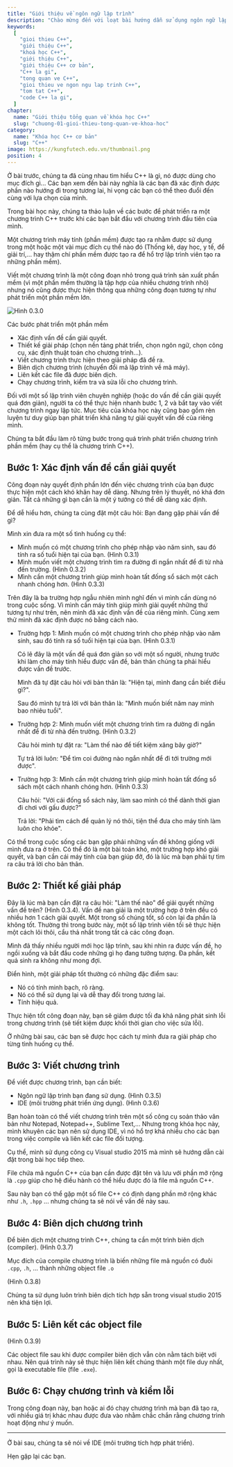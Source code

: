 ```yaml
---
title: "Giới thiệu về ngôn ngữ lập trình"
description: "Chào mừng đến với loạt bài hướng dẫn sử dụng ngôn ngữ lập trình C++! Loạt bài hướng dẫn này được thiết kế cho những người chưa hoặc biết một ít lập trình."
keywords:
  [
    "gioi thieu C++",
    "giới thiệu C++",
    "khoá học C++",
    "giới thiệu C++",
    "giới thiệu C++ cơ bản",
    "C++ la gi",
    "tong quan ve C++",
    "gioi thieu ve ngon ngu lap trinh C++",
    "tom tat C++",
    "code C++ la gi",
  ]
chapter:
  name: "Giới thiệu tổng quan về khóa học C++"
  slug: "chuong-01-gioi-thieu-tong-quan-ve-khoa-hoc"
category:
  name: "Khóa học C++ cơ bản"
  slug: "C++"
image: https://kungfutech.edu.vn/thumbnail.png
position: 4
---
```


Ở bài trước, chúng ta đã cùng nhau tìm hiểu C++ là gì, nó được dùng cho mục đích
gì... Các bạn xem đến bài này nghĩa là các bạn đã xác định được phần nào hướng
đi trong tương lai, hi vọng các bạn có thể theo đuổi đến cùng với
lựa chọn của mình.

Trong bài học này, chúng ta thảo luận về các bước để phát triển ra một chương
trình C++ trước khi các bạn bắt đầu với chương trình đầu tiên của mình.

Một chương trình máy tính (phần mềm) được tạo ra nhằm được sử dụng trong một
hoặc một vài mục đích cụ thể nào đó (Thống kê, dạy học, y tế, để giải trí,...
hay thậm chí phần mềm được tạo ra để hổ trợ lập trình viên tạo
ra những phần mềm).

Viết một chương trình là một công đoạn nhỏ trong quá trình sản xuất phần mềm
(vì một phần mềm thường là tập hợp của nhiều chương trình nhỏ) nhưng nó
cũng được thực hiện thông qua những công đoạn tương tự như phát triển
một phần mềm lớn.

![Hình 0.3.0](http://www.learncpp.com/images/CppTutorial/Section0/Development.png "hình vẽ miêu tả các công đoạn phát triển một chương trình")

Các bước phát triển một phần mềm

  - Xác định vấn đề cần giải quyết.
  - Thiết kế giải pháp (chọn nền tảng phát triển, chọn ngôn ngữ, chọn công cụ,
    xác định thuật toán cho chương trình...).
  - Viết chương trình thực hiện theo giải pháp đã đề ra.
  - Biên dịch chương trình (chuyển đổi mã lập trình về mã máy).
  - Liên kết các file đã được biên dịch.
  - Chạy chương trình, kiểm tra và sửa lỗi cho chương trình.

Đối với một số lập trình viên chuyên nghiệp (hoặc do vấn đề cần giải quyết
quá đơn giản), người ta có thể thực hiện nhanh bước 1, 2 và bắt tay vào viết
chương trình ngay lập tức. Mục tiêu của khóa học này cũng bao gồm rèn luyện
tư duy giúp bạn phát triển khả năng tự giải quyết vấn đề của riêng mình.

Chúng ta bắt đầu làm rõ từng bước trong quá trình phát triển
chương trình phần mềm (hay cụ thể là chương trình C++).

## Bước 1: Xác định vấn đề cần giải quyết

Công đoạn này quyết định phần lớn đến việc chương trình của bạn được thực hiện
 một cách khó khăn hay dễ dàng. Nhưng trên lý thuyết, nó khá đơn giản.
Tất cả những gì bạn cần là một ý tưởng có thể dễ dàng xác định.

Để dễ hiểu hơn, chúng ta cùng đặt một câu hỏi: Bạn đang gặp phải vấn đề gì?

Mình xin đưa ra một số tình huống cụ thể:

  - Mình muốn có một chương trình cho phép nhập vào năm sinh,
    sau đó tính ra số tuổi hiện tại của bạn. (Hình 0.3.1)
  - Mình muốn viết một chương trình tìm ra đường đi ngắn nhất
    để đi từ nhà đến trường. (Hình 0.3.2)
  - Mình cần một chương trình giúp mình hoàn tất đống sổ sách
    một cách nhanh chóng hơn. (Hình 0.3.3)

Trên đây là ba trường hợp ngẫu nhiên mình nghĩ đến vì mình cần dùng nó trong
cuộc sống. Vì mình cần máy tính giúp mình giải quyết những thứ tương tự
như trên, nên mình đã xác định vấn đề của riêng mình.
Cùng xem thử mình đã xác định được nó bằng cách nào.

  - Trường hợp 1: Mình muốn có một chương trình cho phép nhập vào năm sinh, sau
    đó tính ra số tuổi hiện tại của bạn. (Hình 0.3.1)

    Có lẽ đây là một vấn đề quá đơn giản so với một số người, nhưng trước khi
    làm cho máy tính hiểu được vấn đề, bản thân chúng ta phải hiểu được vấn đề
    trước.

    Mình đã tự đặt câu hỏi với bản thân là:
    "Hiện tại, mình đang cần biết điều gì?".

    Sau đó mình tự trả lời với bản thân là:
    "Mình muốn biết năm nay mình bao nhiêu tuổi".

  - Trường hợp 2: Mình muốn viết một chương trình tìm ra đường đi ngắn nhất để
    đi từ nhà đến trường. (Hình 0.3.2)

    Câu hỏi mình tự đặt ra: "Làm thế nào để tiết kiệm xăng bây giờ?"

    Tự trả lời luôn: "Để tìm coi đường nào ngắn nhất để đi tới trường mới được".

  - Trường hợp 3: Mình cần một chương trình giúp mình hoàn tất đống sổ sách
    một cách nhanh chóng hơn. (Hình 0.3.3)

    Câu hỏi: "Với cái đống sổ sách này, làm sao mình có thể dành thời gian
    đi chơi với gấu được?"

    Trả lời: "Phải tìm cách để quản lý nó thôi, tiện thể đưa cho máy tính
    làm luôn cho khỏe".

Có thể trong cuộc sống các bạn gặp phải những vấn đề không giống với mình đưa ra
ở trên. Có thể đó là một bài toán khó, một trường hợp khó giải quyết, và bạn cần
cái máy tính của bạn giúp đỡ, đó là lúc mà bạn phải tự tìm ra
câu trả lời cho bản thân.

## Bước 2: Thiết kế giải pháp

Đây là lúc mà bạn cần đặt ra câu hỏi: "Làm thế nào" để giải quyết những vấn đề
trên? (Hình 0.3.4). Vấn đề nan giải là một trường hợp ở trên đều có nhiều hơn 1
cách giải quyết. Một trong số chúng tốt, số còn lại đa phần là không tốt.
Thường thì trong bước này, một số lập trình viên tồi sẽ thực hiện
một cách lôi thôi, cẩu thả nhất trong tất cả các công đoạn.

Mình đã thấy nhiều người mới học lập trình, sau khi nhìn ra được vấn đề,
họ ngồi xuống và bắt đầu code những gì họ đang tưởng tượng.
Đa phần, kết quả sinh ra không như mong đợi.

Điển hình, một giải pháp tốt thường có những đặc điểm sau:

  - Nó có tính minh bạch, rõ ràng.
  - Nó có thể sử dụng lại và dễ thay đổi trong tương lai.
  - Tính hiệu quả.

Thực hiện tốt công đoạn này, bạn sẽ giảm được tối đa khả năng phát sinh lỗi
trong chương trình (sẽ tiết kiệm được khối thời gian cho việc sửa lỗi).

Ở những bài sau, các bạn sẽ được học cách tự mình đưa ra giải pháp cho
từng tình huống cụ thể.

## Bước 3: Viết chương trình

Để viết được chương trình, bạn cần biết:

  - Ngôn ngữ lập trình bạn đang sử dụng. (Hình 0.3.5)
  - IDE (môi trường phát triển ứng dụng). (Hình 0.3.6)

Bạn hoàn toàn có thể viết chương trình trên một số công cụ soản thảo văn bản như
Notepad, Notepad++, Sublime Text,... Nhưng trong khóa học này, mình khuyên
các bạn nên sử dụng IDE, vì nó hổ trợ khá nhiều cho các bạn trong việc
compile và liên kết các file đối tượng.

Cụ thể, mình sử dụng công cụ Visual studio 2015 mà mình sẽ hướng dẫn cài đặt
trong bài học tiếp theo.

File chứa mã nguồn C++ của bạn cần được đặt tên và lưu với phần mở rộng
là `.cpp` giúp cho hệ điều hành có thể hiểu được đó là file mã nguồn C++.

Sau này bạn có thể gặp một số file C++ có định dạng phần mở rộng khác
như `.h`, `.hpp` ... nhưng chúng ta sẽ nói về vấn đề này sau.

## Bước 4: Biên dịch chương trình

Để biên dịch một chương trình C++, chúng ta cần một trình biên dịch (compiler).
(Hình 0.3.7)

Mục đích của compile chương trình là biến những file mã nguồn có đuôi
`.cpp`, `.h`, ... thành những object file `.o`

(Hình 0.3.8)

Chúng ta sử dụng luôn trình biên dịch tích hợp sẵn trong visual studio 2015
nên khá tiện lợi.

## Bước 5: Liên kết các object file

(Hình 0.3.9)

Các object file sau khi được compiler biên dịch vẫn còn nằm tách biệt với nhau.
Nên quá trình này sẽ thực hiện liên kết chúng thành một file duy nhất,
gọi là executable file (file `.exe`).

## Bước 6: Chạy chương trình và kiểm lỗi

Trong công đoạn này, bạn hoặc ai đó chạy chương trình mà bạn đã tạo ra,
với nhiều giá trị khác nhau được đưa vào nhằm chắc chắn rằng chương trình
hoạt động như ý muốn.

---

Ở bài sau, chúng ta sẽ nói về IDE (môi trường tích hợp phát triển).

Hẹn gặp lại các bạn.